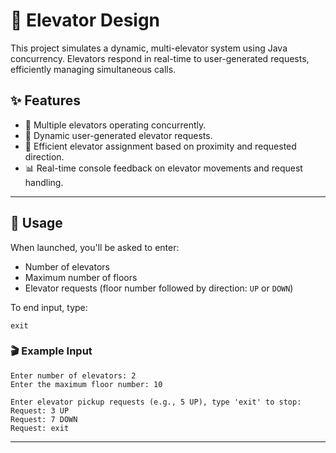 # 🚪 Elevator Design

This project simulates a dynamic, multi-elevator system using Java concurrency. Elevators respond in real-time to user-generated requests, efficiently managing simultaneous calls.


## ✨ Features

* 🚀 Multiple elevators operating concurrently.
* 🎯 Dynamic user-generated elevator requests.
* 📍 Efficient elevator assignment based on proximity and requested direction.
* 📊 Real-time console feedback on elevator movements and request handling.

---

## 📝 Usage

When launched, you'll be asked to enter:

* Number of elevators
* Maximum number of floors
* Elevator requests (floor number followed by direction: `UP` or `DOWN`)

To end input, type:

```
exit
```

### 🎬 Example Input

```
Enter number of elevators: 2
Enter the maximum floor number: 10

Enter elevator pickup requests (e.g., 5 UP), type 'exit' to stop:
Request: 3 UP
Request: 7 DOWN
Request: exit
```

---


